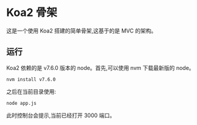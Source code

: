 # Koa2 骨架

这是一个使用 Koa2 搭建的简单骨架,这基于的是 MVC 的架构。

## 运行

Koa2 依赖的是 v7.6.0 版本的 node。首先,可以使用 nvm 下载最新版的 node。

```
nvm install v7.6.0
```

之后在当前目录使用:

```
node app.js
```

此时控制台会提示,当前已经打开 3000 端口。